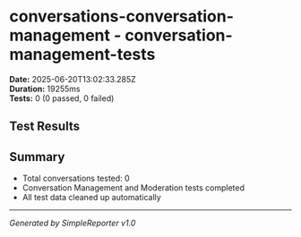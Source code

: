 # conversations-conversation-management - conversation-management-tests

**Date:** 2025-06-20T13:02:33.285Z  
**Duration:** 19255ms  
**Tests:** 0 (0 passed, 0 failed)

## Test Results



## Summary

- Total conversations tested: 0
- Conversation Management and Moderation tests completed
- All test data cleaned up automatically

---
*Generated by SimpleReporter v1.0*
